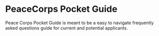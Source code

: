 PeaceCorps Pocket Guide
==========

Peace Corps Pocket Guide is meant to be a easy to navigate frequently asked questions guide for current and potential applicants. 

